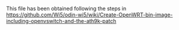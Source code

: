 This file has been obtained following the steps in https://github.com/Wi5/odin-wi5/wiki/Create-OpenWRT-bin-image-including-openvswitch-and-the-ath9k-patch
